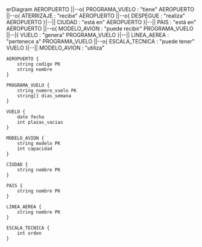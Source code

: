 erDiagram
    AEROPUERTO ||--o{ PROGRAMA_VUELO : "tiene"
    AEROPUERTO ||--o{ ATERRIZAJE : "recibe"
    AEROPUERTO ||--o{ DESPEGUE : "realiza"
    AEROPUERTO }|--|| CIUDAD : "está en"
    AEROPUERTO }|--|| PAIS : "está en"
    AEROPUERTO ||--o{ MODELO_AVION : "puede recibir"
    PROGRAMA_VUELO ||--|{ VUELO : "genera"
    PROGRAMA_VUELO }|--|| LINEA_AEREA : "pertenece a"
    PROGRAMA_VUELO ||--o{ ESCALA_TECNICA : "puede tener"
    VUELO }|--|| MODELO_AVION : "utiliza"
    
    AEROPUERTO {
        string codigo PK
        string nombre
    }
    
    PROGRAMA_VUELO {
        string numero_vuelo PK
        string[] dias_semana
    }
    
    VUELO {
        date fecha
        int plazas_vacias
    }
    
    MODELO_AVION {
        string modelo PK
        int capacidad
    }
    
    CIUDAD {
        string nombre PK
    }
    
    PAIS {
        string nombre PK
    }
    
    LINEA_AEREA {
        string nombre PK
    }
    
    ESCALA_TECNICA {
        int orden
    }

